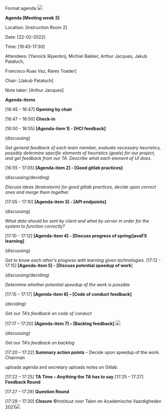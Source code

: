 ﻿Format agenda ![](Aspose.Words.9482c704-a4bd-4481-ad16-40e1b9d2192a.001.png)

**Agenda [Meeting week 3]**

Location: [Instruction Room 2]

Date: [22-02-2022]

Time: [16:45-17:30]

Attendees: [Yannick Rijsenbrij, Michiel Bakker, Arthur Jacques, Jakub Patałuch,

Francisco Ruas Vaz, Rares Toader]

Chair: [Jakub Patałuch]

Note taker: [Arthur Jacques]

**Agenda-items**

[16:45 - 16:47] **Opening by chair**

[16:47 – 16:50] **Check-in**

[16:50 - 16:55] **[Agenda-item 1] - [HCI feedback]**

(discussing)

*Get general feedback of each team member, evaluate necessary heuristics, possibly determine specific elements of heuristics (goals) for our project, and get feedback from our TA. Describe what each element of UI does.*

[16:55 - 17:05] **[Agenda-item 2] - [Good gitlab practices]**

(discussing/deciding)

*Discuss ideas (brainstorm) for good gitlab practices, decide upon correct ones and merge them together.*

[17:05 - 17:10] **[Agenda-item 3] - [API endpoints]**

(discussing)

*What data should be sent by client and what by server in order for the system to function correctly?*

[17:10 - 17:12] **[Agenda-item 4] - [Discuss progress of spring/javaFX learning]**

(discussing)

*Get to know each other's progress with learning given technologies.* [17:12 - 17:15] **[Agenda-item 5] - [Discuss potential speedup of work**]

(discussing/deciding)

*Determine whether potential speedup of the work is possible*

[17:15 – 17:17] **[Agenda-item 6] – [Code of conduct feedback]**

*(deciding)*

*Get our TA’s feedback on code of conduct*

[17:17 – 17:20] **[Agenda-item 7] – [Backlog feedback] ![](Aspose.Words.9482c704-a4bd-4481-ad16-40e1b9d2192a.001.png)**

*(discussing)* 

*Get our TA’s feedback on backlog*

[17:20 – 17:22] **Summary action points** – Decide upon speedup of the work. Chairman

uploads agenda and secretary uploads notes on Gitlab.

[17:22 – 17:25] **TA Time – Anything the TA has to say** [17:25 – 17:27] **Feedback Round**

[17:27 – 17:29] **Question Round**

[17:29 – 17:30] **Closure**
©Instituut voor Talen en Academische Vaardigheden 2021![](Aspose.Words.9482c704-a4bd-4481-ad16-40e1b9d2192a.002.png)
